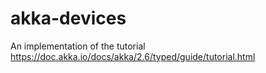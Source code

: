 # akka-devices
An implementation of the tutorial https://doc.akka.io/docs/akka/2.6/typed/guide/tutorial.html
